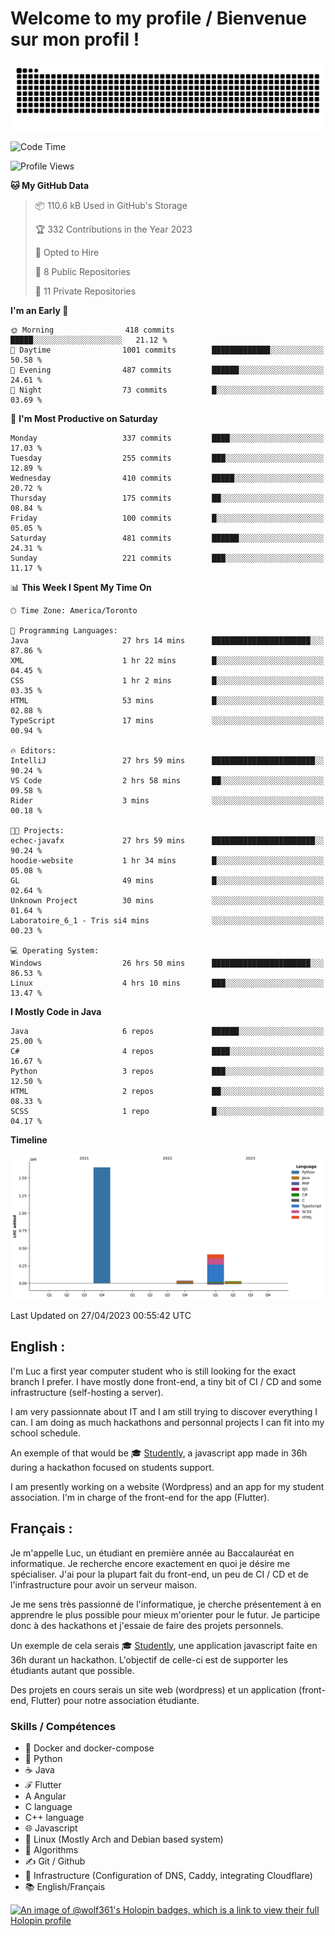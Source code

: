 # Welcome to my profile / Bienvenue sur mon profil !

![snake gif](https://github.com/wolf-361/wolf-361/blob/output/github-contribution-grid-snake.svg)

<!--START_SECTION:waka-->
![Code Time](http://img.shields.io/badge/Code%20Time-54%20hrs%205%20mins-blue)

![Profile Views](http://img.shields.io/badge/Profile%20Views-0-blue)

**🐱 My GitHub Data** 

> 📦 110.6 kB Used in GitHub's Storage 
 > 
> 🏆 332 Contributions in the Year 2023
 > 
> 💼 Opted to Hire
 > 
> 📜 8 Public Repositories 
 > 
> 🔑 11 Private Repositories 
 > 
**I'm an Early 🐤** 

```text
🌞 Morning                418 commits         █████░░░░░░░░░░░░░░░░░░░░   21.12 % 
🌆 Daytime                1001 commits        █████████████░░░░░░░░░░░░   50.58 % 
🌃 Evening                487 commits         ██████░░░░░░░░░░░░░░░░░░░   24.61 % 
🌙 Night                  73 commits          █░░░░░░░░░░░░░░░░░░░░░░░░   03.69 % 
```
📅 **I'm Most Productive on Saturday** 

```text
Monday                   337 commits         ████░░░░░░░░░░░░░░░░░░░░░   17.03 % 
Tuesday                  255 commits         ███░░░░░░░░░░░░░░░░░░░░░░   12.89 % 
Wednesday                410 commits         █████░░░░░░░░░░░░░░░░░░░░   20.72 % 
Thursday                 175 commits         ██░░░░░░░░░░░░░░░░░░░░░░░   08.84 % 
Friday                   100 commits         █░░░░░░░░░░░░░░░░░░░░░░░░   05.05 % 
Saturday                 481 commits         ██████░░░░░░░░░░░░░░░░░░░   24.31 % 
Sunday                   221 commits         ███░░░░░░░░░░░░░░░░░░░░░░   11.17 % 
```


📊 **This Week I Spent My Time On** 

```text
🕑︎ Time Zone: America/Toronto

💬 Programming Languages: 
Java                     27 hrs 14 mins      ██████████████████████░░░   87.86 % 
XML                      1 hr 22 mins        █░░░░░░░░░░░░░░░░░░░░░░░░   04.45 % 
CSS                      1 hr 2 mins         █░░░░░░░░░░░░░░░░░░░░░░░░   03.35 % 
HTML                     53 mins             █░░░░░░░░░░░░░░░░░░░░░░░░   02.88 % 
TypeScript               17 mins             ░░░░░░░░░░░░░░░░░░░░░░░░░   00.94 % 

🔥 Editors: 
IntelliJ                 27 hrs 59 mins      ███████████████████████░░   90.24 % 
VS Code                  2 hrs 58 mins       ██░░░░░░░░░░░░░░░░░░░░░░░   09.58 % 
Rider                    3 mins              ░░░░░░░░░░░░░░░░░░░░░░░░░   00.18 % 

🐱‍💻 Projects: 
echec-javafx             27 hrs 59 mins      ███████████████████████░░   90.24 % 
hoodie-website           1 hr 34 mins        █░░░░░░░░░░░░░░░░░░░░░░░░   05.08 % 
GL                       49 mins             █░░░░░░░░░░░░░░░░░░░░░░░░   02.64 % 
Unknown Project          30 mins             ░░░░░░░░░░░░░░░░░░░░░░░░░   01.64 % 
Laboratoire_6_1 - Tris si4 mins              ░░░░░░░░░░░░░░░░░░░░░░░░░   00.23 % 

💻 Operating System: 
Windows                  26 hrs 50 mins      ██████████████████████░░░   86.53 % 
Linux                    4 hrs 10 mins       ███░░░░░░░░░░░░░░░░░░░░░░   13.47 % 
```

**I Mostly Code in Java** 

```text
Java                     6 repos             ██████░░░░░░░░░░░░░░░░░░░   25.00 % 
C#                       4 repos             ████░░░░░░░░░░░░░░░░░░░░░   16.67 % 
Python                   3 repos             ███░░░░░░░░░░░░░░░░░░░░░░   12.50 % 
HTML                     2 repos             ██░░░░░░░░░░░░░░░░░░░░░░░   08.33 % 
SCSS                     1 repo              █░░░░░░░░░░░░░░░░░░░░░░░░   04.17 % 
```



**Timeline**

![Lines of Code chart](https://raw.githubusercontent.com/wolf-361/wolf-361/main/assets/bar_graph.png)


 Last Updated on 27/04/2023 00:55:42 UTC
<!--END_SECTION:waka-->

## English : 

I'm Luc a first year computer student who is still looking for the exact branch I prefer. I have mostly done front-end, a tiny bit of CI / CD and some infrastructure (self-hosting a server).

I am very passionnate about IT and I am still trying to discover everything I can. I am doing as much hackathons and personnal projects I can fit into my school schedule.

An exemple of that would be 🎓 [Studently](https://github.com/wolf-361/Studently-CodeJam12), a javascript app made in 36h during a hackathon focused on students support.

I am presently working on a website (Wordpress) and an app for my student association. I'm in charge of the front-end for the app (Flutter).

## Français :

Je m'appelle Luc, un étudiant en première année au Baccalauréat en informatique. Je recherche encore exactement en quoi je désire me spécialiser. J'ai pour la plupart fait du front-end, un peu de CI / CD et de l'infrastructure pour avoir un serveur maison.

Je me sens très passionné de l'informatique, je cherche présentement à en apprendre le plus possible pour mieux m'orienter pour le futur. Je participe donc à des hackathons et j'essaie de faire des projets personnels.

Un exemple de cela serais 🎓 [Studently](https://github.com/wolf-361/Studently-CodeJam12), une application javascript faite en 36h durant un hackathon. L'objectif de celle-ci est de supporter les étudiants autant que possible.

Des projets en cours serais un site web (wordpress) et un application (front-end, Flutter) pour notre association étudiante.

###  Skills / Compétences

* 🐋 Docker and docker-compose
* 🐍 Python
* ☕ Java
* ℱ Flutter
* A Angular
* C language
* C++ language
* 🌐 Javascript
* 🐧 Linux (Mostly Arch and Debian based system)
* 🧩 Algorithms
* ✍️ Git / Github
* 📜 Infrastructure (Configuration of DNS, Caddy, integrating Cloudflare)
* 📚 English/Français

[![An image of @wolf361's Holopin badges, which is a link to view their full Holopin profile](https://holopin.me/wolf361)](https://holopin.io/@wolf361)


